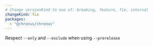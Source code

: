 ```yaml
---
# Change versionKind to one of: breaking, feature, fix, internal
changeKind: fix
packages:
  - "@chronus/chronus"
---
```


Respect `--only` and `--exclude` when using `--prerelease`
